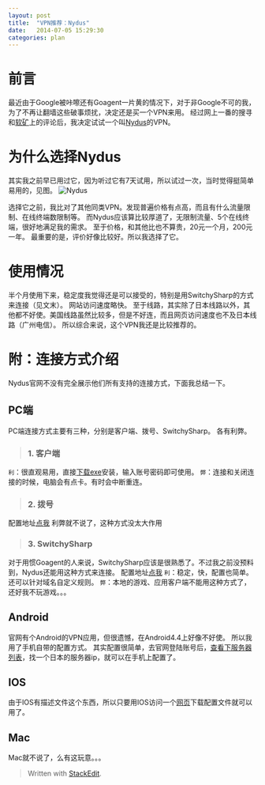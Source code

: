 ```yaml
---
layout: post
title:  "VPN推荐：Nydus"
date:   2014-07-05 15:29:30
categories: plan
---
```


# 前言
最近由于Google被咔嚓还有Goagent一片黄的情况下，对于非Google不可的我，为了不再让翻墙这些破事烦扰，决定还是买一个VPN来用。
经过网上一番的搜寻和[软矿](https://www.x-berry.com/category/vpn/)上的评论后，我决定试试一个叫[Nydus][2]的VPN。

<!--more-->

# 为什么选择Nydus
其实我之前早已用过它，因为听过它有7天试用，所以试过一次，当时觉得挺简单易用的，见图。
![Nydus][1]

选择它之前，我比对了其他同类VPN。发现普遍价格有点高，而且有什么流量限制、在线终端数限制等。
而Nydus应该算比较厚道了，无限制流量、5个在线终端，很好地满足我的需求。
至于价格，和其他比也不算贵，20元一个月，200元一年。
最重要的是，评价好像比较好。所以我选择了它。

# 使用情况
半个月使用下来，稳定度我觉得还是可以接受的，特别是用SwitchySharp的方式来连接（见文末）。
网站访问速度略快。
至于线路，其实除了日本线路以外，其他都不好使。美国线路虽然比较多，但是不好连，而且网页访问速度也不及日本线路（广州电信）。
所以综合来说，这个VPN我还是比较推荐的。

# 附：连接方式介绍
Nydus官网不没有完全展示他们所有支持的连接方式，下面我总结一下。

## PC端
PC端连接方式主要有三种，分别是客户端、拨号、SwitchySharp。
各有利弊。
> ### 1. 客户端
`利`：很直观易用，直接[下载exe](http://www.ny-dus.info/download)安装，输入账号密码即可使用。
`弊`：连接和关闭连接的时候，电脑会有点卡。有时会中断重连。
> ### 2. 拨号
配置地址[点我](http://forum.nydus.co/forum.php?mod=viewthread&tid=440&extra=page%3D1)
利弊就不说了，这种方式没太大作用
> ### 3. SwitchySharp
对于用惯Goagent的人来说，SwitchySharp应该是很熟悉了。不过我之前没预料到，Nydus还能用这种方式来连接。
配置地址[点我](http://forum.nydus.co/forum.php?mod=viewthread&tid=2728&extra=page%3D1)
`利`：稳定，快，配置也简单。还可以针对域名自定义规则。
`弊`：本地的游戏、应用客户端不能用这种方式了，还好我不玩游戏。。。

## Android
官网有个Android的VPN应用，但很遗憾，在Android4.4上好像不好使。
所以我用了手机自带的配置方式。
其实配置很简单，去官网登陆账号后，[查看下服务器列表](http://www.ny-dus.info/serverlist)，找一个日本的服务器ip，就可以在手机上配置了。

## IOS
由于IOS有描述文件这个东西，所以只要用IOS访问一个[网页](http://www.ny-dus.info/iosconfig)下载配置文件就可以用了。

## Mac
Mac就不说了，么有这玩意。。。


> Written with [StackEdit](https://stackedit.io/).

  [1]: http://chuyik-github-io.qiniudn.com/nydus.png
  [2]: http://www.ny-dus.info/